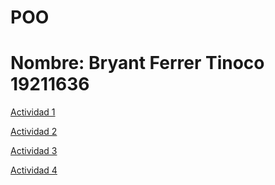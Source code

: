 # POO
# Nombre: Bryant Ferrer Tinoco 19211636
[Actividad 1](./Setup/README.md)


[Actividad 2](./Peliculas/Program.cs)

[Actividad 3](./Lista_Peliculas/Program.cs)

[Actividad 4](./Lista_actores/Program.cs)
